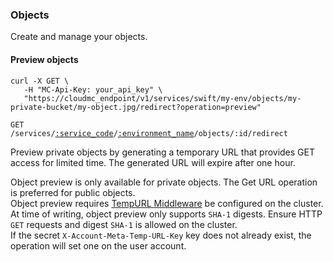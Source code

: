 ### Objects

Create and manage your objects.

<!-------------------- PREVIEW OBJECTS -------------------->

#### Preview objects

```shell
curl -X GET \
   -H "MC-Api-Key: your_api_key" \
   "https://cloudmc_endpoint/v1/services/swift/my-env/objects/my-private-bucket/my-object.jpg/redirect?operation=preview"
```
<code>GET /services/<a href="#administration-service-connections">:service_code</a>/<a href="#administration-environments">:environment_name</a>/objects/:id/redirect</code>

Preview private objects by generating a temporary URL that provides GET access for limited time. The generated URL will expire after one hour.

<aside class="notice">
Object preview is only available for private objects. The Get URL operation is preferred for public objects.
<br/>
Object preview requires  <a href="https://docs.openstack.org/swift/latest/api/temporary_url_middleware.html">TempURL Middleware</a>  be configured on the cluster. At time of writing, object preview only supports <code>SHA-1</code> digests. Ensure HTTP <code>GET</code> requests and digest <code>SHA-1</code> is allowed on the cluster.
<br/>
If the secret <code>X-Account-Meta-Temp-URL-Key</code> key does not already exist, the operation will set one on the user account.
</aside>